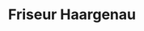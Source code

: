 ---
title: "Friseur Haargenau"
url: /feucht/friseur-haargenau-fischbacher-strasse/
shop: Friseur
---